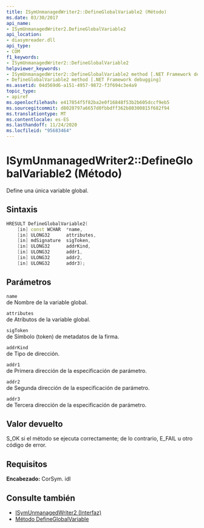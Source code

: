 ```yaml
---
title: ISymUnmanagedWriter2::DefineGlobalVariable2 (Método)
ms.date: 03/30/2017
api_name:
- ISymUnmanagedWriter2.DefineGlobalVariable2
api_location:
- diasymreader.dll
api_type:
- COM
f1_keywords:
- ISymUnmanagedWriter2::DefineGlobalVariable2
helpviewer_keywords:
- ISymUnmanagedWriter2::DefineGlobalVariable2 method [.NET Framework debugging]
- DefineGlobalVariable2 method [.NET Framework debugging]
ms.assetid: 04d569d6-a151-4957-9872-f3f694c3e4a9
topic_type:
- apiref
ms.openlocfilehash: e417854f5f82ba2e0f16848f53b2b605dccf9eb5
ms.sourcegitcommit: d8020797a6657d0fbbdff362b80300815f682f94
ms.translationtype: MT
ms.contentlocale: es-ES
ms.lasthandoff: 11/24/2020
ms.locfileid: "95683464"
---
```

# <a name="isymunmanagedwriter2defineglobalvariable2-method"></a>ISymUnmanagedWriter2::DefineGlobalVariable2 (Método)

Define una única variable global.  
  
## <a name="syntax"></a>Sintaxis  
  
```cpp  
HRESULT DefineGlobalVariable2(  
    [in] const WCHAR  *name,  
    [in] ULONG32      attributes,  
    [in] mdSignature  sigToken,  
    [in] ULONG32      addrKind,  
    [in] ULONG32      addr1,  
    [in] ULONG32      addr2,  
    [in] ULONG32      addr3);  
```  
  
## <a name="parameters"></a>Parámetros  

 `name`  
 de Nombre de la variable global.  
  
 `attributes`  
 de Atributos de la variable global.  
  
 `sigToken`  
 de Símbolo (token) de metadatos de la firma.  
  
 `addrKind`  
 de Tipo de dirección.  
  
 `addr1`  
 de Primera dirección de la especificación de parámetro.  
  
 `addr2`  
 de Segunda dirección de la especificación de parámetro.  
  
 `addr3`  
 de Tercera dirección de la especificación de parámetro.  
  
## <a name="return-value"></a>Valor devuelto  

 S_OK si el método se ejecuta correctamente; de lo contrario, E_FAIL u otro código de error.  
  
## <a name="requirements"></a>Requisitos  

 **Encabezado:** CorSym. idl  
  
## <a name="see-also"></a>Consulte también

- [ISymUnmanagedWriter2 (Interfaz)](isymunmanagedwriter2-interface.md)
- [Método DefineGlobalVariable](isymunmanagedwriter-defineglobalvariable-method.md)
